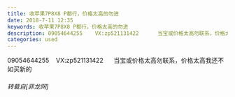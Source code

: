 ```yaml
---
title: 收苹果7P8X8 P都行，价格太高的勿进
date: 2018-7-11 12:35
keywords: 收苹果7P8X8 P都行，价格太高的勿进
description: 09054644255    VX:zp521131422      当宝或价格太高勿联系，价格太高我还不如买新的
categories: used
---
```

<td class="t_f" id="postmessage_1501163">

09054644255    VX:zp521131422      当宝或价格太高勿联系，价格太高我还不如买新的</td>
###### 转载自[菲龙网]